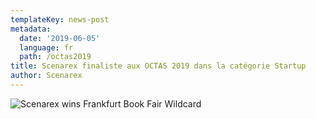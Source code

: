 ```yaml
---
templateKey: news-post
metadata:
  date: '2019-06-05'
  language: fr
  path: /octas2019
title: Scenarex finaliste aux OCTAS 2019 dans la catégorie Startup
author: Scenarex
---
```

<img src="/img/frankfurt-wildcard-scenarex-bookchain.png" alt="Scenarex wins Frankfurt Book Fair Wildcard">
